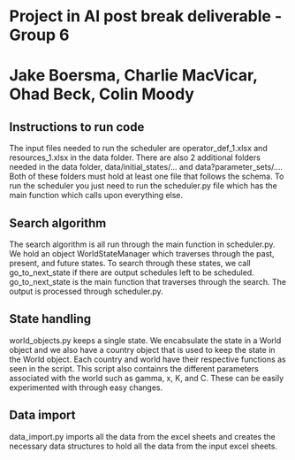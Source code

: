 # Project in AI post break deliverable - Group 6
<h1>Jake Boersma, Charlie MacVicar, Ohad Beck, Colin Moody</h1>
<h2>Instructions to run code</h2>
  The input files needed to run the scheduler are operator_def_1.xlsx and resources_1.xlsx in the data folder. There are also 2 additional folders needed in the data folder, data/initial_states/... and data?parameter_sets/.... Both of these folders must hold at least one file that follows the schema. To run the scheduler you just need to run the scheduler.py file which has the main function which calls upon everything else.
<h2>Search algorithm </h2>
  The search algorithm is all run through the main function in scheduler.py. We hold an object WorldStateManager which traverses through the past, present, and future states. To search through these states, we call go_to_next_state if there are output schedules left to be scheduled. go_to_next_state is the main function that traverses through the search. The output is processed through scheduler.py.
<h2>State handling</h2>
  world_objects.py keeps a single state. We encabsulate the state in a World object and we also have a country object that is used to keep the state in the World object. Each country and world have their respective functions as seen in the script. This script also containrs the different parameters associated with the world such as gamma, x, K, and C. These can be easily experimented with through easy changes.
<h2>Data import</h2>
  data_import.py imports all the data from the excel sheets and creates the necessary data structures to hold all the data from the input excel sheets.
